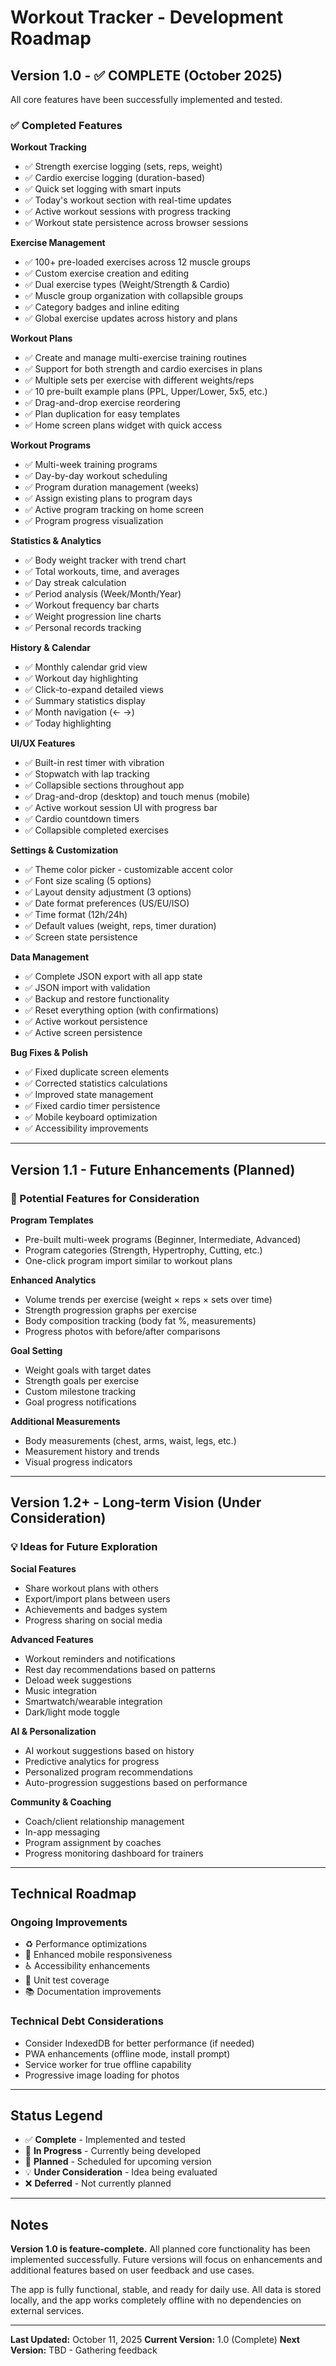 # Workout Tracker - Development Roadmap

## Version 1.0 - ✅ COMPLETE (October 2025)

All core features have been successfully implemented and tested.

### ✅ Completed Features

**Workout Tracking**
- ✅ Strength exercise logging (sets, reps, weight)
- ✅ Cardio exercise logging (duration-based)
- ✅ Quick set logging with smart inputs
- ✅ Today's workout section with real-time updates
- ✅ Active workout sessions with progress tracking
- ✅ Workout state persistence across browser sessions

**Exercise Management**
- ✅ 100+ pre-loaded exercises across 12 muscle groups
- ✅ Custom exercise creation and editing
- ✅ Dual exercise types (Weight/Strength & Cardio)
- ✅ Muscle group organization with collapsible groups
- ✅ Category badges and inline editing
- ✅ Global exercise updates across history and plans

**Workout Plans**
- ✅ Create and manage multi-exercise training routines
- ✅ Support for both strength and cardio exercises in plans
- ✅ Multiple sets per exercise with different weights/reps
- ✅ 10 pre-built example plans (PPL, Upper/Lower, 5x5, etc.)
- ✅ Drag-and-drop exercise reordering
- ✅ Plan duplication for easy templates
- ✅ Home screen plans widget with quick access

**Workout Programs**
- ✅ Multi-week training programs
- ✅ Day-by-day workout scheduling
- ✅ Program duration management (weeks)
- ✅ Assign existing plans to program days
- ✅ Active program tracking on home screen
- ✅ Program progress visualization

**Statistics & Analytics**
- ✅ Body weight tracker with trend chart
- ✅ Total workouts, time, and averages
- ✅ Day streak calculation
- ✅ Period analysis (Week/Month/Year)
- ✅ Workout frequency bar charts
- ✅ Weight progression line charts
- ✅ Personal records tracking

**History & Calendar**
- ✅ Monthly calendar grid view
- ✅ Workout day highlighting
- ✅ Click-to-expand detailed views
- ✅ Summary statistics display
- ✅ Month navigation (← →)
- ✅ Today highlighting

**UI/UX Features**
- ✅ Built-in rest timer with vibration
- ✅ Stopwatch with lap tracking
- ✅ Collapsible sections throughout app
- ✅ Drag-and-drop (desktop) and touch menus (mobile)
- ✅ Active workout session UI with progress bar
- ✅ Cardio countdown timers
- ✅ Collapsible completed exercises

**Settings & Customization**
- ✅ Theme color picker - customizable accent color
- ✅ Font size scaling (5 options)
- ✅ Layout density adjustment (3 options)
- ✅ Date format preferences (US/EU/ISO)
- ✅ Time format (12h/24h)
- ✅ Default values (weight, reps, timer duration)
- ✅ Screen state persistence

**Data Management**
- ✅ Complete JSON export with all app state
- ✅ JSON import with validation
- ✅ Backup and restore functionality
- ✅ Reset everything option (with confirmations)
- ✅ Active workout persistence
- ✅ Active screen persistence

**Bug Fixes & Polish**
- ✅ Fixed duplicate screen elements
- ✅ Corrected statistics calculations
- ✅ Improved state management
- ✅ Fixed cardio timer persistence
- ✅ Mobile keyboard optimization
- ✅ Accessibility improvements

---

## Version 1.1 - Future Enhancements (Planned)

### 📅 Potential Features for Consideration

**Program Templates**
- Pre-built multi-week programs (Beginner, Intermediate, Advanced)
- Program categories (Strength, Hypertrophy, Cutting, etc.)
- One-click program import similar to workout plans

**Enhanced Analytics**
- Volume trends per exercise (weight × reps × sets over time)
- Strength progression graphs per exercise
- Body composition tracking (body fat %, measurements)
- Progress photos with before/after comparisons

**Goal Setting**
- Weight goals with target dates
- Strength goals per exercise
- Custom milestone tracking
- Goal progress notifications

**Additional Measurements**
- Body measurements (chest, arms, waist, legs, etc.)
- Measurement history and trends
- Visual progress indicators

---

## Version 1.2+ - Long-term Vision (Under Consideration)

### 💡 Ideas for Future Exploration

**Social Features**
- Share workout plans with others
- Export/import plans between users
- Achievements and badges system
- Progress sharing on social media

**Advanced Features**
- Workout reminders and notifications
- Rest day recommendations based on patterns
- Deload week suggestions
- Music integration
- Smartwatch/wearable integration
- Dark/light mode toggle

**AI & Personalization**
- AI workout suggestions based on history
- Predictive analytics for progress
- Personalized program recommendations
- Auto-progression suggestions based on performance

**Community & Coaching**
- Coach/client relationship management
- In-app messaging
- Program assignment by coaches
- Progress monitoring dashboard for trainers

---

## Technical Roadmap

### Ongoing Improvements
- ♻️ Performance optimizations
- 📱 Enhanced mobile responsiveness
- ♿ Accessibility enhancements
- 🧪 Unit test coverage
- 📚 Documentation improvements

### Technical Debt Considerations
- Consider IndexedDB for better performance (if needed)
- PWA enhancements (offline mode, install prompt)
- Service worker for true offline capability
- Progressive image loading for photos

---

## Status Legend

- ✅ **Complete** - Implemented and tested
- 🚧 **In Progress** - Currently being developed
- 📅 **Planned** - Scheduled for upcoming version
- 💡 **Under Consideration** - Idea being evaluated
- ❌ **Deferred** - Not currently planned

---

## Notes

**Version 1.0 is feature-complete.** All planned core functionality has been implemented successfully. Future versions will focus on enhancements and additional features based on user feedback and use cases.

The app is fully functional, stable, and ready for daily use. All data is stored locally, and the app works completely offline with no dependencies on external services.

---

**Last Updated:** October 11, 2025
**Current Version:** 1.0 (Complete)
**Next Version:** TBD - Gathering feedback
